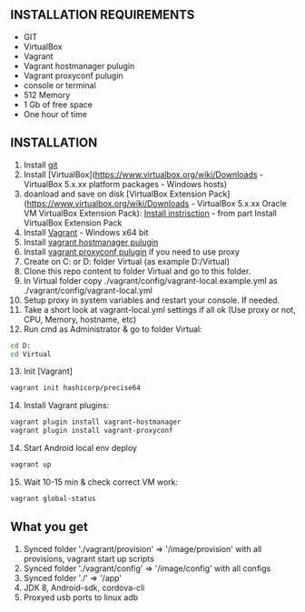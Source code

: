 INSTALLATION REQUIREMENTS
------------
  - GIT
  - VirtualBox
  - Vagrant
  - Vagrant hostmanager pulugin
  - Vagrant proxyconf pulugin
  - console or terminal
  - 512 Memory 
  - 1 Gb of free space
  - One hour of time 
  
INSTALLATION
------------
1. Install [git](https://git-scm.com/book/en/v2/Getting-Started-Installing-Git)
2. Install [VirtualBox](https://www.virtualbox.org/wiki/Downloads - VirtualBox 5.x.xx platform packages - Windows hosts)
3. doanload and save on disk [VirtualBox Extension Pack](https://www.virtualbox.org/wiki/Downloads - VirtualBox 5.x.xx Oracle VM VirtualBox Extension Pack):
   [Install instrisction](https://www.smarthomebeginner.com/install-virtualbox-extension-pack-on-linux-windows/) - from part Install VirtualBox Extension Pack 
4. Install [Vagrant](https://www.vagrantup.com/downloads.html) - Windows x64 bit
5. Install [vagrant hostmanager pulugin](https://github.com/devopsgroup-io/vagrant-hostmanager)
6. Install [vagrant proxyconf pulugin](https://github.com/tmatilai/vagrant-proxyconf) if you need to use proxy
7. Create on C: or D: folder Virtual (as example D:/Virtual)
8. Clone this repo content to folder Virtual and go to this folder.
9. In Virtual folder copy ./vagrant/config/vagrant-local.example.yml as ./vagrant/config/vagrant-local.yml
10. Setup proxy in system variables and restart your console. If needed.
11. Take a short look at vagrant-local.yml settings if all ok (Use proxy or not, CPU, Memory, hostname, etc)
12. Run cmd as Administrator & go to folder Virtual:
```bash
cd D:
cd Virtual
```
13. Init [Vagrant]
```bash
vagrant init hashicorp/precise64
```
14. Install Vagrant plugins:
```bash
vagrant plugin install vagrant-hostmanager
vagrant plugin install vagrant-proxyconf
```
14. Start Android local env deploy
```bash
vagrant up
```
15. Wait 10-15 min & check correct VM work:
```bash
vagrant global-status
```

What you get
------------
1. Synced folder './vagrant/provision' => '/image/provision' with all provisions, vagrant start up scripts
2. Synced folder './vagrant/config' => '/image/config' with all configs
3. Synced folder './' => '/app'
4. JDK 8, Android-sdk, cordova-cli 
5. Proxyed usb ports to linux adb



